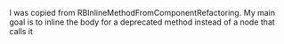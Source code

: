 I was copied from RBInlineMethodFromComponentRefactoring. My main goal is to inline the body for a deprecated method instead of a node that calls it